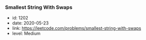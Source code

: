 ### Smallest String With Swaps

* id: 1202
* date: 2020-05-23
* link: https://leetcode.com/problems/smallest-string-with-swaps
* level: Medium
